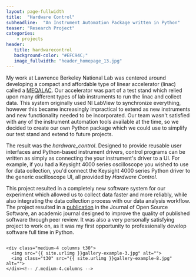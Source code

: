 ```yaml
---
layout: page-fullwidth
title:  "Hardware Control"
subheadline:  "An Instrument Automation Package written in Python"
teaser: "Research Project"
categories:
    - projects
header:
   title: hardwarecontrol
   background-color: "#EFC94C;"
   image_fullwidth: "header_homepage_13.jpg"
---
```


My work at Lawrence Berkeley National Lab was centered around developing a compact
and affordable type of linear accelerator (linac) called a [MEQALAC](http://Grant-Giesbrecht.github.io/projects/meqalac/). Our accelerator
was part of a test stand which relied upon many different types of lab instruments 
to run the linac and collect data. This system originally used NI LabView to synchronize
everything, however this became increasingly impractical to extend as new instruments
and new functionality needed to be incorporated. Our team wasn't satisfied with
any of the instrument automation tools available at the time, so we decided to 
create our own Python package which we could use to simplify our test stand and 
extend to future projects.

The result was the <i>hardware_control</i>. Designed to provide reusable user interfaces
and Python-based instrument drivers, control programs can be written as simply as connecting
the your instrument's driver to a UI. For example, if you had a Keysight 4000 series oscilloscope 
you wished to use for data collection, you'd connect the Keysight 4000 series Python driver
to the generic oscilloscope UI, all provided by <i>Hardware Control</i>.

This project resulted in a completely new software system for our experiment which 
allowed us to collect data faster and more reliably, while also integrating the
data collection process with our data analysis workflow. The project resulted in a [publication](https://joss.theoj.org/papers/10.21105/joss.02688)
in the Journal of Open Source Software, an academic journal designed to improve the quality of 
published software through peer review. It was also a very personally satisfying
project to work on, as it was my first opportunity to professionally develop software full time in Python.

<div class="row">
    <div class="medium-8 columns t30">
    <img src="{{ site.urlimg }}gallery-example-7.jpg" alt="">
    </div><!-- /.medium-8.columns -->

    <div class="medium-4 columns t30">
      <img src="{{ site.urlimg }}gallery-example-3.jpg" alt="">
      <img class="t30" src="{{ site.urlimg }}gallery-example-8.jpg" alt="">
    </div><!-- /.medium-4.columns -->

</div><!-- /.row -->

